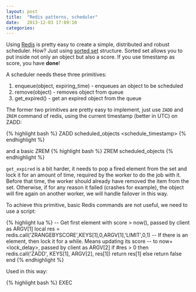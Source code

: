 ```yaml
---
layout: post
title:  "Redis patterns, scheduler"
date:   2013-12-03 17:09:10
categories:
---
```


Using [Redis](http://redis.io) is pretty easy to create a simple,
distributed and robust scheduler.
How? Just using [sorted set](http://redis.io/commands#sorted_set) structure.
Sorted set allows you to put inside not only an object but also a score.
If you use timestamp as score, you have **done**!

A scheduler needs these three primitives:

1. enqueue(object, expiring_time) - enqueues an object to be scheduled
2. remove(object) - removes object from queue
3. get_expired() - get an expired object from the queue

The former two primitives are pretty easy to implement, just use `ZADD` and `ZREM` command of redis, using the current timestamp (better in UTC) on ZADD:

{% highlight bash %}
ZADD scheduled_objects <schedule_timestamp> <object-id>
{% endhighlight %}

and a basic ZREM
{% highlight bash %}
ZREM scheduled_objects <object-id>
{% endhighlight %}

`get_expired` is a bit harder, it needs to pop a fired element from the set and lock it
for an amount of time, required by the worker to do the job with it.
Before that time, the worker should already have removed the item from the set.
Otherwise, if for any reason it failed (crashes for example), the object will
fire again on another worker, we will handle failover in this way.

To achieve this primitive, basic Redis commands are not useful, we need to use a script:

{% highlight lua %}
-- Get first element with score > now(), passed by client as ARGV[1]
local res = redis.call('ZRANGEBYSCORE',KEYS[1],0,ARGV[1],'LIMIT',0,1)
-- If there is an element, then lock it for a while. Means updating its score
-- to now+<lock_delay>, passed by client as ARGV[2]
if #res > 0 then
  redis.call('ZADD', KEYS[1], ARGV[2], res[1])
  return res[1]
else
  return false
end
{% endhighlight %}

Used in this way:

{% highlight bash %}
EXEC <script> 1 scheduled_objects <now> <now+lock_for>
{% endhighlight %}

Finally you need a process-worker, written in any language you want that
every N seconds polls redis using get_expired() primitive, getting jobs and running the work.

### Conclusion

Weakpoints of this scheduler are: polling approach and schedule time precision,
which is in the range *0 ≤ precision ≤ polling_interval*. But as a tradeoff,
the result is a scheduler with no master/slaves synchonizations, simple and with good failover.
